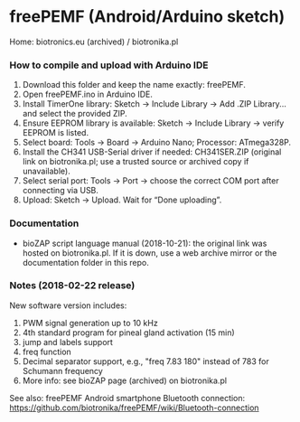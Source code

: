 # freePEMF (Android/Arduino sketch)

Home: biotronics.eu (archived) / biotronika.pl

### How to compile and upload with Arduino IDE
1. Download this folder and keep the name exactly: freePEMF.
2. Open freePEMF.ino in Arduino IDE.
3. Install TimerOne library: Sketch -> Include Library -> Add .ZIP Library... and select the provided ZIP.
4. Ensure EEPROM library is available: Sketch -> Include Library -> verify EEPROM is listed.
5. Select board: Tools -> Board -> Arduino Nano; Processor: ATmega328P.
6. Install the CH341 USB-Serial driver if needed: CH341SER.ZIP (original link on biotronika.pl; use a trusted source or archived copy if unavailable).
7. Select serial port: Tools -> Port -> choose the correct COM port after connecting via USB.
8. Upload: Sketch -> Upload. Wait for “Done uploading”.

### Documentation
- bioZAP script language manual (2018-10-21): the original link was hosted on biotronika.pl. If it is down, use a web archive mirror or the documentation folder in this repo.

### Notes (2018-02-22 release)
New software version includes:
1. PWM signal generation up to 10 kHz
2. 4th standard program for pineal gland activation (15 min)
3. jump and labels support
4. freq function
5. Decimal separator support, e.g., "freq 7.83 180" instead of 783 for Schumann frequency
6. More info: see bioZAP page (archived) on biotronika.pl

See also: freePEMF Android smartphone Bluetooth connection:
https://github.com/biotronika/freePEMF/wiki/Bluetooth-connection
